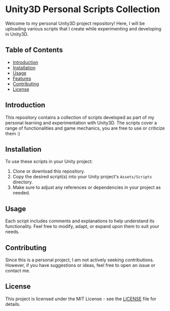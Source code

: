 # Unity3D Personal Scripts Collection

Welcome to my personal Unity3D project repository! Here, I will be uploading various scripts that I create while experimenting and developing in Unity3D.

## Table of Contents

- [Introduction](#introduction)
- [Installation](#installation)
- [Usage](#usage)
- [Features](#features)
- [Contributing](#contributing)
- [License](#license)

## Introduction

This repository contains a collection of scripts developed as part of my personal learning and experimentation with Unity3D. The scripts cover a range of functionalities and game mechanics, 
you are free to use or criticize them :)

## Installation

To use these scripts in your Unity project:

1. Clone or download this repository.
2. Copy the desired script(s) into your Unity project's `Assets/Scripts` directory.
3. Make sure to adjust any references or dependencies in your project as needed.

## Usage

Each script includes comments and explanations to help understand its functionality. Feel free to modify, adapt, or expand upon them to suit your needs.

## Contributing

Since this is a personal project, I am not actively seeking contributions. However, if you have suggestions or ideas, feel free to open an issue or contact me.

## License

This project is licensed under the MIT License - see the [LICENSE](LICENSE) file for details.

